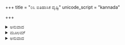 +++
title = "೦೩ ಐತಿಹಾಸಿಕ ದೃಷ್ಟಿ"
unicode_script = "kannada"

+++


<details><summary>ಅನುವಾದ</summary>

ವಾಲ್ಮೀಕಿಗಳ ವರ್ಣನೆಯು ಆಧುನಿಕ ಐತಿಹಾಸಿಕ ಶೈಲಿಯಲ್ಲಿ ಇಲ್ಲ, ಇದರಿಂದ ಜನರು ಅದನ್ನು ಇತಿಹಾಸ ರೂಪದಲ್ಲಿ ಸ್ವೀಕರಿಸುವುದಿಲ್ಲ. ಆದರೆ ವಾಲ್ಮೀಕಿಗಳ ಪ್ರಪಂಚ ಸಾವಿರಾರು ವರ್ಷಗಳದ್ದಾಗಿರಲಿಲ್ಲ. ಮತ್ತೆ ಲಕ್ಷಾಂತರ ವರ್ಷಗಳ ಇತಿಹಾಸ ಇಂದಿನ ವಿಕಾಸದ ಕನ್ನಡಕದಿಂದ ಹೇಗೆ ತಾನೆ ಓದಬಲ್ಲುದು? ಇಂತಹ ಸ್ಥಿತಿಯಲ್ಲಿ ಕೇವಲ ಉಪಯೋಗಿ ವ್ಯಕ್ತಿಗಳ ಇತಿಹಾಸವೇ ಲಾಭದಾಯಕವಾಗಿದೆ. ಅದಕ್ಕಾಗಿ ನಮ್ಮಲ್ಲಿ ಇತಿಹಾಸದ ಪರಿಭಾಷೆಯೇ ಬೇರೆಯಾಗಿ ಮಾಡಿದೆ.
</details>

<details><summary>ಮೂಲಮ್</summary>

ಧರ್ಮಾರ್ಥಕಾಮಮೋಕ್ಷಾಣಾಮುಪದೇಶಸಮನ್ವಿತಮ್ ।  
ಪೂರ್ವವೃತ್ತಂ ಕಥಾಯುಕ್ತಮಿತಿಹಾಸಂ ಪ್ರಚಕ್ಷತೇ ॥
</details>

<details><summary>ಅನುವಾದ</summary>

(ವಿಷ್ಣುಧರ್ಮ-3/15/1)  
ವಿಸ್ತಾರವಾದ ಹಾಗೂ ದೀರ್ಘಕಾಲದ ವಿಶ್ವದ ಇತಿಹಾಸವಾದರೋ ರಾಮಾಯಣ-ಮಹಾಭಾರತದಂತೆ ಇರಲಾರದು. ಧರ್ಮ, ಅರ್ಥ, ಲೋಕವ್ಯವಹಾರ, ಪರಲೋಕ ಸುಖದ ದೃಷ್ಟಿಯಿಂದ ಅದೇ ಲಾಭಕರವೆಂದೇ ಸಿದ್ಧವಾಗಬಲ್ಲದು.  
ಶ್ರೀ ವಾಲ್ಮೀಕಿ ರಾಮಾಯಣದಲ್ಲಿ ಭೌಗೋಲಿಕ ವಿವರವೂ ಮೌಲಿಕವಾಗಿದೆ. ಹಾಗೆಯೇ ರಾಜನೀತಿ, ಮನೋವಿಜ್ಞಾನವೂ ಉಚ್ಚಹಂತದ್ದಾಗಿದೆ. ಇವೆಲ್ಲ ಗುಣಗಳು ಒಳಗೊಂಡಿರುವುದರಿಂದ ಈ ಕಾವ್ಯವು ಸರ್ವಾಧಿಕಲೋಕಪ್ರಿಯ, ಅಜರ, ಅಮರ, ದಿವ್ಯ, ಶ್ರೇಯಸ್ಕರವಾಗಿದೆ. ಸಂತರ ಶಬ್ದದಲ್ಲಿ ಇದು ಈ ರಾಮಾಯಣ ‘ಶ್ರೀರಾಮಸೇತು’ ಆಗಿದೆ. ಇದರ ಪಾರಾಯಣ, ಮನನ, ಅನುಷ್ಠಾನ, ಶ್ರವಣ ಸಾಕ್ಷಾತ್ ಶ್ರೀರಾಮನ ಸನ್ನಿಧಾನ ಪ್ರಾಪ್ತಿಮಾಡಿಕೊಡುತ್ತದೆ. ಹನುಮಂತನ ಪ್ರಸನ್ನತೆಗಾಗಿ ಈ ಶ್ರೀರಾಮಚರಿತ್ರದ ಗಾಯನಕ್ಕಿಂತ ಮಿಗಿಲಾದ ಉಪಾಯ ಬೇರೆ ಇಲ್ಲ. ಆದ್ದರಿಂದ ಅನಾದಿ ಕಾಲದಿಂದ ಇದರ ಶ್ರವಣ-ಗಾಯನ ಅನುಷ್ಠಾನದ ಪರಂಪರೆ ಇದೆ.
</details>